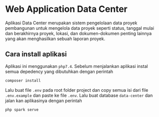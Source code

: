 # Web Application Data Center

Aplikasi Data Center merupakan sistem pengelolaan data proyek pembangunan untuk mengelola data proyek seperti status, tanggal mulai dan berakhirnya proyek, lokasi, dan dokumen-dokumen penting lainnya yang akan menghasilkan sebuah laporan proyek.

## Cara install aplikasi
Aplikasi ini menggunakan `php7.4`. Sebelum menjalankan aplikasi instal semua depedency yang dibutuhkan dengan perintah
```bash
composer install
```
Lalu buat file `.env` pada root folder project dan copy semua isi dari file `.env.example` dan paste ke file `.env`. Lalu buat database `data-center` dan jalan kan aplikasinya dengan perintah
```bash
php spark serve
```
